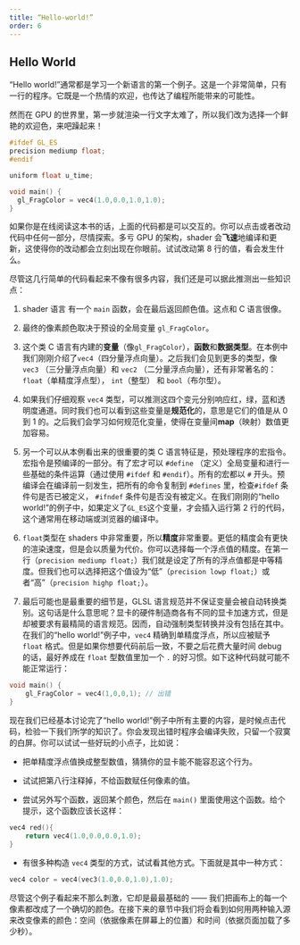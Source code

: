 ```yaml
---
title: “Hello-world!”
order: 6
---
```


## Hello World

“Hello world!”通常都是学习一个新语言的第一个例子。这是一个非常简单，只有一行的程序。它既是一个热情的欢迎，也传达了编程所能带来的可能性。

然而在 GPU 的世界里，第一步就渲染一行文字太难了，所以我们改为选择一个鲜艳的欢迎色，来吧躁起来！

```cpp
#ifdef GL_ES
precision mediump float;
#endif

uniform float u_time;

void main() {
  gl_FragColor = vec4(1.0,0.0,1.0,1.0);
}
```

如果你是在线阅读这本书的话，上面的代码都是可以交互的。你可以点击或者改动代码中任何一部分，尽情探索。多亏 GPU 的架构，shader 会**飞速**地编译和更新，这使得你的改动都会立刻出现在你眼前。试试改动第 8 行的值，看会发生什么。

尽管这几行简单的代码看起来不像有很多内容，我们还是可以据此推测出一些知识点：

1. shader 语言 有一个 `main` 函数，会在最后返回颜色值。这点和 C 语言很像。

2. 最终的像素颜色取决于预设的全局变量 `gl_FragColor`。

3. 这个类 C 语言有内建的**变量**（像`gl_FragColor`），**函数**和**数据类型**。在本例中我们刚刚介绍了`vec4`（四分量浮点向量）。之后我们会见到更多的类型，像 `vec3` （三分量浮点向量）和 `vec2` （二分量浮点向量），还有非常著名的：`float`（单精度浮点型）， `int`（整型） 和 `bool`（布尔型）。

4. 如果我们仔细观察 `vec4` 类型，可以推测这四个变元分别响应红，绿，蓝和透明度通道。同时我们也可以看到这些变量是**规范化**的，意思是它们的值是从 0 到 1 的。之后我们会学习如何规范化变量，使得在变量间**map**（映射）数值更加容易。

5. 另一个可以从本例看出来的很重要的类 C 语言特征是，预处理程序的宏指令。宏指令是预编译的一部分。有了宏才可以 `#define` （定义）全局变量和进行一些基础的条件运算（通过使用 `#ifdef` 和 `#endif`）。所有的宏都以 `#` 开头。预编译会在编译前一刻发生，把所有的命令复制到 `#defines` 里，检查`#ifdef` 条件句是否已被定义， `#ifndef` 条件句是否没有被定义。在我们刚刚的“hello world!”的例子中，如果定义了`GL_ES`这个变量，才会插入运行第 2 行的代码，这个通常用在移动端或浏览器的编译中。

6. `float`类型在 shaders 中非常重要，所以**精度**非常重要。更低的精度会有更快的渲染速度，但是会以质量为代价。你可以选择每一个浮点值的精度。在第一行（`precision mediump float;`）我们就是设定了所有的浮点值都是中等精度。但我们也可以选择把这个值设为“低”（`precision lowp float;`）或者“高”（`precision highp float;`）。

7. 最后可能也是最重要的细节是，GLSL 语言规范并不保证变量会被自动转换类别。这句话是什么意思呢？显卡的硬件制造商各有不同的显卡加速方式，但是却被要求有最精简的语言规范。因而，自动强制类型转换并没有包括在其中。在我们的“hello world!”例子中，`vec4` 精确到单精度浮点，所以应被赋予 `float` 格式。但是如果你想要代码前后一致，不要之后花费大量时间 debug 的话，最好养成在 `float` 型数值里加一个 `.` 的好习惯。如下这种代码就可能不能正常运行：

```cpp
void main() {
    gl_FragColor = vec4(1,0,0,1); // 出错
}
```

现在我们已经基本讨论完了“hello world!”例子中所有主要的内容，是时候点击代码，检验一下我们所学的知识了。你会发现出错时程序会编译失败，只留一个寂寞的白屏。你可以试试一些好玩的小点子，比如说：

- 把单精度浮点值换成整型数值，猜猜你的显卡能不能容忍这个行为。

- 试试把第八行注释掉，不给函数赋任何像素的值。

- 尝试另外写个函数，返回某个颜色，然后在 `main()` 里面使用这个函数。给个提示，这个函数应该长这样：

```cpp
vec4 red(){
    return vec4(1.0,0.0,0.0,1.0);
}
```

- 有很多种构造 `vec4` 类型的方式，试试看其他方式。下面就是其中一种方式：

```cpp
vec4 color = vec4(vec3(1.0,0.0,1.0),1.0);
```

尽管这个例子看起来不那么刺激，它却是最最基础的 —— 我们把画布上的每一个像素都改成了一个确切的颜色。在接下来的章节中我们将会看到如何用两种输入源来改变像素的颜色：空间（依据像素在屏幕上的位置）和时间（依据页面加载了多少秒）。
